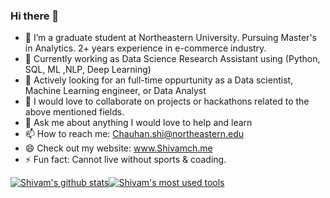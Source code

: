 ### Hi there 👋


- 🔭 I’m a graduate student at Northeastern University. Pursuing Master's in Analytics. 2+ years experience in e-commerce industry. 
- 🌱 Currently working as Data Science Research Assistant using (Python, SQL, ML ,NLP, Deep Learning) 
- 🤔 Actively looking for an full-time oppurtunity as a Data scientist, Machine Learning engineer, or Data Analyst
- 👯 I would love to collaborate on projects or hackathons related to the above mentioned fields.
- 💬 Ask me about anything I would love to help and learn
- 📫 How to reach me: Chauhan.shi@northeastern.edu
- 😄 Check out my website: www.Shivamch.me
- ⚡ Fun fact: Cannot live without sports & coading.




[![Shivam's github stats](https://github-readme-stats.vercel.app/api?username=Chauhanshi&show_icons=true&theme=dark&count_private=True)](https://github.com/Chauhanshi/github-readme-stats)[![Shivam's most used tools](https://github-readme-stats.vercel.app/api/top-langs/?username=Chauhanshi&theme=dark)](https://github.com/Chauhanshi/github-readme-stats)



